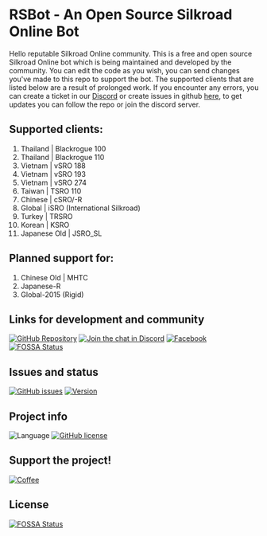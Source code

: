 # RSBot - An Open Source Silkroad Online Bot

Hello reputable Silkroad Online community. This is a free and open source Silkroad Online bot which is being maintained and developed by the community. You can edit the code as you wish, you can send changes you've made to this repo to support the bot. The supported clients that are listed below are a result of prolonged work. If you encounter any errors, you can create a ticket in our [Discord](https://discord.gg/GwecXfcKTk) or create issues in github [here](https://github.com/SDClowen/RSBot/issues), to get updates you can follow the repo or join the discord server.

## Supported clients:

1. Thailand | Blackrogue 100
2. Thailand | Blackrogue 110
3. Vietnam | vSRO 188
4. Vietnam | vSRO 193
5. Vietnam | vSRO 274
6. Taiwan  | TSRO 110
7. Chinese | cSRO/-R
8. Global  | iSRO (International Silkroad)
9. Turkey  | TRSRO
10. Korean | KSRO
11. Japanese Old | JSRO_SL

## Planned support for:

1. Chinese Old | MHTC
2. Japanese-R
3. Global-2015 (Rigid)

## Links for development and community
[![GitHub Repository](https://img.shields.io/badge/github-sdclowen/rsbot-green.svg)](https://github.com/SDClowen/RSBot)
[![Join the chat in Discord](https://img.shields.io/discord/454345032846016515.svg)](https://discord.gg/GwecXfcKTk)
[![Facebook](https://img.shields.io/badge/facebook-page%20-blue)](https://www.facebook.com/rsbotofficial/)
[![FOSSA Status](https://app.fossa.com/api/projects/git%2Bgithub.com%2FSDClowen%2FRSBot.svg?type=shield)](https://app.fossa.com/projects/git%2Bgithub.com%2FSDClowen%2FRSBot?ref=badge_shield)

## Issues and status
[![GitHub issues](https://img.shields.io/github/issues/sdclowen/rsbot.svg)](https://github.com/sdclowen/rsbot/issues)
[![Version](https://img.shields.io/badge/version-v2.x-maroon.svg)](https://github.com/SDClowen/RSBot)

## Project info
![Language](https://img.shields.io/badge/language-CSharp-blue.svg)
[![GitHub license](https://img.shields.io/badge/License-GPLv3-blue.svg)](https://github.com/SDClowen/RSBot/blob/master/LICENSE)

## Support the project!
[![Coffee](https://img.shields.io/badge/Buy_Me_A_Coffee-FFDD00?style=for-the-badge&logo=buy-me-a-coffee&logoColor=black)](https://buymeacoffee.com/sdclowen)


## License
[![FOSSA Status](https://app.fossa.com/api/projects/git%2Bgithub.com%2FSDClowen%2FRSBot.svg?type=large)](https://app.fossa.com/projects/git%2Bgithub.com%2FSDClowen%2FRSBot?ref=badge_large)
